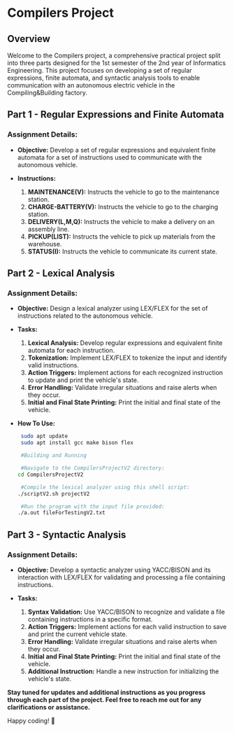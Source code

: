# Compilers Project

## Overview

Welcome to the Compilers project, a comprehensive practical project split into three parts designed for the 1st semester of the 2nd year of Informatics Engineering. This project focuses on developing a set of regular expressions, finite automata, and syntactic analysis tools to enable communication with an autonomous electric vehicle in the Compiling&Building factory.

## Part 1 - Regular Expressions and Finite Automata
### Assignment Details:

- **Objective:**
  Develop a set of regular expressions and equivalent finite automata for a set of instructions used to communicate with the autonomous vehicle.

- **Instructions:**
  1. **MAINTENANCE(V):** Instructs the vehicle to go to the maintenance station.
  2. **CHARGE-BATTERY(V):** Instructs the vehicle to go to the charging station.
  3. **DELIVERY(L,M,Q):** Instructs the vehicle to make a delivery on an assembly line.
  4. **PICKUP(LIST):** Instructs the vehicle to pick up materials from the warehouse.
  5. **STATUS(I):** Instructs the vehicle to communicate its current state.

## Part 2 - Lexical Analysis
### Assignment Details:

- **Objective:**
  Design a lexical analyzer using LEX/FLEX for the set of instructions related to the autonomous vehicle.

- **Tasks:**
  1. **Lexical Analysis:** Develop regular expressions and equivalent finite automata for each instruction.
  2. **Tokenization:** Implement LEX/FLEX to tokenize the input and identify valid instructions.
  3. **Action Triggers:** Implement actions for each recognized instruction to update and print the vehicle's state.
  4. **Error Handling:** Validate irregular situations and raise alerts when they occur.
  5. **Initial and Final State Printing:** Print the initial and final state of the vehicle.
- **How To Use:**
    ```bash #Prerequisites:
     sudo apt update
     sudo apt install gcc make bison flex
    
     #Building and Running
    
     #Navigate to the CompilersProjectV2 directory:
    cd CompilersProjectV2
    
     #Compile the lexical analyzer using this shell script:
    ./scriptV2.sh projectV2
    
     #Run the program with the input file provided:
    ./a.out fileForTestingV2.txt

## Part 3 - Syntactic Analysis
### Assignment Details:

- **Objective:**
  Develop a syntactic analyzer using YACC/BISON and its interaction with LEX/FLEX for validating and processing a file containing instructions.

- **Tasks:**
  1. **Syntax Validation:** Use YACC/BISON to recognize and validate a file containing instructions in a specific format.
  2. **Action Triggers:** Implement actions for each valid instruction to save and print the current vehicle state.
  3. **Error Handling:** Validate irregular situations and raise alerts when they occur.
  4. **Initial and Final State Printing:** Print the initial and final state of the vehicle.
  5. **Additional Instruction:** Handle a new instruction for initializing the vehicle's state.

**Stay tuned for updates and additional instructions as you progress through each part of the project. Feel free to reach me out for any clarifications or assistance.**

Happy coding! 🚀
